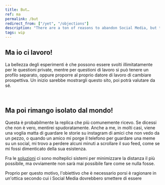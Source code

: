 ```yaml
---
title: But…
ref: ma
permalink: /but
redirect_from: ["/yet", "/objections"]
description: "There are a ton of reasons to abandon Social Media, but there are a lot of arguably equally valuable ones not to do so. Here I will go through the main ones and show how much they are not completely valid."
tags: wip
---
```

## Ma io ci lavoro!

La bellezza degli esperimenti è che possono essere svolti illimitatamente per le questioni private, mentre per questioni di lavoro si può tenere un profilo separato, oppure proporre al proprio datore di lavoro di cambiare prospettiva. Un inizio sarebbe mostrargli questo sito, poi potrà valutare da sé.

<br>

## Ma poi rimango isolato dal mondo!

Questa è probabilmente la replica che più comunemente ricevo. Se dicessi che non è vero, mentirei spudoratamente. Anche a me, in molti casi, viene una voglia matta di guardare le storie su instagram di amici che non vedo da un pezzo, o quando un amico mi porge il telefono per guardare una meme su un social, mi trovo a perdere alcuni minuti a scrollare il suo feed, come se mi fossi dimenticato della sua esistenza.

Fra le [soluzioni](/soluzioni) ci sono molteplici sistemi per minimizzare la distanza il più possibile, ma ovviamente non sarà mai possibile fare come se nulla fosse.

Proprio per questo motivo, l'obiettivo che è necessario porsi è ragionare in un'ottica secondo cui i Social Media dovrebbero smettere di essere
